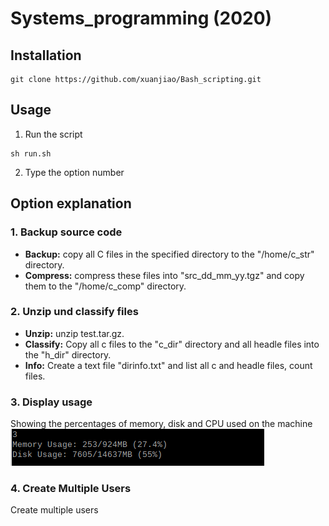 # Systems_programming (2020)

## Installation 
```
git clone https://github.com/xuanjiao/Bash_scripting.git
```

## Usage 
1.  Run the script
```
sh run.sh
```
2.  Type the option number

## Option explanation

### 1.	Backup source code
* **Backup:** copy all C files in the specified directory to the "/home/c_str" directory.
* **Compress:** compress these files into "src_dd_mm_yy.tgz" and copy them to the "/home/c_comp" directory.

### 2.  Unzip und classify files
* **Unzip:** unzip test.tar.gz. 
* **Classify:** Copy all c files to the "c_dir" directory and all headle files into the "h_dir" directory.
* **Info:** Create a text file "dirinfo.txt" and list all c and headle files, count files.

### 3. Display usage

Showing the percentages of memory, disk and CPU used on the machine
![3](./img/usage.png)

### 4. Create Multiple Users

Create multiple users 

